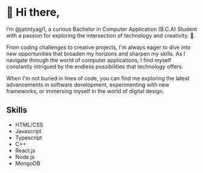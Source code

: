 # 👋 Hi there,

I’m @jatintyagi1, a curious Bachelor in Computer Application (B.C.A) Student with a passion for exploring the intersection of technology and creativity. 🚀.

From coding challenges to creative projects, I'm always eager to dive into new opportunities that broaden my horizons and sharpen my skills. As I navigate through the world of computer applications, I find myself constantly intrigued by the endless possibilities that technology offers.

When I'm not buried in lines of code, you can find me exploring the latest advancements in software development, experimenting with new frameworks, or immersing myself in the world of digital design.


## Skills
- HTML/CSS
- Javascript
- Typescript
- C++
- React.js
- Node.js
- MongoDB
  

  


